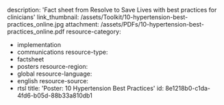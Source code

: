 description: 'Fact sheet from Resolve to Save Lives with best practices for clinicians'
link_thumbnail: /assets/Toolkit/10-hypertension-best-practices_online.jpg
attachment: /assets/PDFs/10-hypertension-best-practices_online.pdf
resource-category:
  - implementation
  - communications
resource-type:
  - factsheet
  - posters
resource-region:
  - global
resource-language:
  - english
resource-source:
  - rtsl
title: 'Poster: 10 Hypertension Best Practices'
id: 8e1218b0-c1da-4fd6-b05d-88b33a810db1
